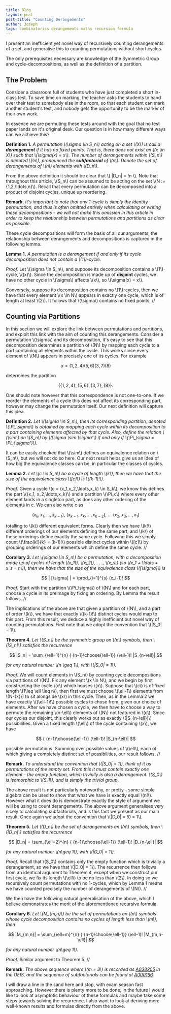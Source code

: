 ```yaml
---
title: Blog
layout: post
post-title: "Counting Derangements"
author: Joseph
tags: combinatorics derangements maths recursion formula
---
```


I present an inefficient yet novel way of recursively counting derangements of a set, and generalise this to counting permutations without short cycles.

The only prerequisites necessary are knowledge of the Symmetric Group and cycle-decompositions, as well as the definition of a partition.

## The Problem

Consider a classroom full of students who have just completed a short in-class test. To save time on marking, the teacher asks the students to hand over their test to somebody else in the room, so that each student can mark another student's test, and nobody gets the opportunity to be the marker of their own work.

In essence we are permuting these tests around with the goal that no test paper lands on it's original desk. Our question is in how many different ways can we achieve this?

**Definition 1.** *A permutation \\(\sigma \in S_n\\) acting on a set \\(X\\) is call a **derangement** if it has no fixed points. That is, there does not exist an \\(x \in X\\) such that \\(\sigma(x) = x\\). The number of derangements within \\(S_n\\) is denoted \\(!n\\), pronounced the **subfactorial** of \\(n\\). Denote the set of derangements of \\(n\\) elements with \\(D_n\\).*

From the above definition it should be clear that \\( \|D_n\| = !n \\). Note that throughout this article, \\(S_n\\) can be assumed to be acting on the set \\(N := \{1,2,\ldots,n\}\\). Recall that every permutation can be decomposed into a product of disjoint cycles, unique up reordering.

**Remark.** *It's important to note that any 1-cycle is simply the identity permutation, and thus is often omitted entirely when calculating or writing these decompositions - we will not make this omission in this article in order to keep the relationship between permutations and partitions as clear as possible.*

These cycle decompositions will form the basis of all our arguments, the relationship between derangements and decompositions is captured in the following lemma.

**Lemma 1.** *A permutation is a derangement if and only if its cycle decomposition does not contain a \\(1\\)-cycle.*

*Proof.* Let \\(\sigma \in S_n\\), and suppose its decomposition contains a \\(1\\)-cycle, \\((x)\\). Since the decomposition is made up of **disjoint** cycles, we have no other cycle in \\(\sigma\\) affects \\(x\\), so \\(\sigma(x) = x\\).

Conversely, suppose its decomposition contains no \\(1\\)-cycles, then we have that every element \\(x \in N\\) appears in exactly one cycle, which is of length at least \\(2\\). It follows that \\(\sigma\\) contains no fixed points.  //

## Counting via Partitions

In this section we will explore the link between permutations and partitions, and exploit this link with the aim of counting this derangements. Consider a permutation \\(\sigma\\) and its decomposition, it's easy to see that this decomposition determines a partition of \\(N\\) by mapping each cycle to a part containing all elements within the cycle. This works since every element of \\(N\\) appears in precisely one of its cycles. For example

$$
\sigma = (1,2,4)(5,6)(3,7)(8)
$$

determines the partition

$$
\{\{1,2,4\},\{5,6\},\{3,7\},\{8\}\}.
$$

One should note however that this correspondence is not one-to-one. If we reorder the elements of a cycle this does not affect its corresponding part, however may change the permutation itself. Our next definition will capture this idea.

**Definition 2.** *Let \\(\sigma \in S_n\\), then its corresponding partition, denoted \\(\Pi_\sigma\\) is obtained by mapping each cycle within its decomposition to a part containing elements affected by that cycle. Also, define the relation \\(\sim\\) on \\(S_n\\) by \\(\sigma \sim \sigma'\\) if and only if \\(\Pi_\sigma = \Pi_{\sigma'}\\).*

It can be easily checked that \\(\sim\\) defines an equivalence relation on \\(S_n\\), but we will not do so here. Our next result helps give us an idea of how big the equivalence classes can be, in particular the classes of cycles.

**Lemma 2.** *Let \\(c \in S_n\\) be a cycle of length \\(k\\), then we have that the size of the equivalence class \\([c]\\) is \\((k-1)!\\).*

*Proof.* Given a cycle \\(c = (x_1,x_2,\ldots,x_k) \in S_k\\), we know this defines the part \\(\{x_1, x_2,\ldots,x_k\}\\) and a partition \\(\Pi_c\\) where every other element lands in a singleton part, as does any other ordering of the elements in c. We can also write c as

$$
(x_k,x_1,\ldots,x_{k-1}), \ (x_{k-1},x_k,\ldots,x_{k-2}), \ \ldots \ (x_2,x_3,\ldots,x_1)
$$

totalling to \\(k\\) different equivalent forms. Clearly then we have \\(k!\\) different orderings of our elements defining the same part, and \\(k\\) of these orderings define exactly the same cycle. Following this we simply count \\(\frac{k!}{k} = (k-1)!\\) possible distinct cycles within \\([c]\\) by grouping orderings of our elements which define the same cycle. //

**Corollary 3.** *Let \\(\sigma \in S_n\\) be a permutation, with a decomposition made up of cycles of length \\(x_1\\), \\(x_2\\), . . ., \\(x_s\\) (so \\(x_1 + \ldots + x_s = n\\)), then we have that the size of the equivalence class \\([\sigma]\\) is*

$$
| [\sigma] | = \prod_{i=1}^{s} (x_i-1)!
$$

*Proof.* Start with the partition \\(\Pi_\sigma\\) of \\(N\\) and for each part, choose a cycle in its preimage by fixing an ordering. By Lemma the result follows. //

The implications of the above are that given a partition of \\(N\\), and a part of order \\(k\\), we have that exactly \\((k-1)!\\) distinct cycles would map to this part. From this result, we deduce a highly inefficient but novel way of counting permutations. First note that we adopt the convention that \\(\|S_0\| = 1\\).

**Theorem 4.** *Let \\(S_n\\) be the symmetric group on \\(n\\) symbols, then \\(\|S_n\|\\) satisfies the recurrence*

$$
|S_n| = \sum_{\ell=1}^{n} { {n-1}\choose{\ell-1}} (\ell-1)! |S_{n-\ell}|
$$

*for any natural number \\(n \geq 1\\), with \\(\|S_0\| = 1\\).*

*Proof.* We will count elements in \\(S_n\\) by counting cycle decompositions via partitions of \\(N\\). Fix any element \\(x \in N\\), and we begin by first constructing the cycle \\(c\\) which houses \\(x\\). Suppose that \\(c\\) is of fixed length \\(1\leq \ell \leq n\\), then first we must choose \\(\ell-1\\) elements from \\(N-\{x\}\\) to sit alongside \\(x\\) in this cycle. Then, as in the Lemma 2 we have exactly \\((\ell-1)!\\) possible cycles to chose from, given our choice of elements. After we have chosen a cycle, we then have to choose a way to permute the remaining \\(n-\ell\\) elements of \\(N\\) not featured in \\(c\\). Since our cycles our disjoint, this clearly works out as exactly \\(\|S_{n-\ell}\|\\) possibilities. Given a fixed length \\(\ell\\) of the cycle containing \\(x\\), we have

$$
{ {n-1}\choose{\ell-1}} (\ell-1)! |S_{n-\ell}|
$$

possible permutations. Summing over possible values of \\(\ell\\), each of which giving a completely distinct set of possibilities, our result follows. //

**Remark.** *To understand the convention that \\(\|S_0\| = 1\\), think of it as permutations of the empty set. From this it must contain exactly one element - the empty function, which trivially is also a derangement. \\(S_0\\) is isomorphic to \\(S_1\\), and is simply the trivial group.*

The above result is not particularly noteworthy, or pretty - some simple algebra can be used to show that what we have is exactly equal \\(n!\\). However what it does do is demonstrate exactly the style of argument we will be using to count derangements. The above argument generalises very nicely to calculating subfactorials, and is this fact we present as our main result. Once again we adopt the convention that \\(\|D_0\| = !0 = 1\\).

**Theorem 5.** *Let \\(D_n\\) be the set of derangements on \\(n\\) symbols, then \\(\|D_n\|\\) satisfies the recurrence*

$$
|D_n| = \sum_{\ell=2}^{n} { {n-1}\choose{\ell-1}} (\ell-1)! |D_{n-\ell}|
$$

*for any natural number \\(n\geq 1\\), with \\(\|D_0\| = 1\\).*

*Proof.* Recall that \\(S_0\\) contains only the empty function which is trivially a derangement, so we have that \\(\|D_0\| = 1\\). The recurrence then follows from an identical argument to Theorem 4, except when we construct our first cycle, we fix its length \\(\ell\\) to be no less than \\(2\\). In doing so we recursively count permutations with no 1-cycles, which by Lemma 1 means we have counted precisely the number of derangements of \\(N\\). //

We then have the following natural generalisation of the above, which I believe demonstrates the merit of the aforementioned recursive formula.

**Corollary 6.** *Let \\(M_{m,n}\\) be the set of permutations on \\(n\\) symbols whose cycle decomposition contains no cycles of length less than \\(m\\), then*

$$
|M_{m,n}| = \sum_{\ell=m}^{n} { {n-1}\choose{\ell-1}} (\ell-1)! |M_{m,n-\ell}|
$$

*for any natural number \\(n\geq 1\\).*

*Proof.*  Similar argument to Theorem 5. //

**Remark.** *The above sequence where \\(m = 3\\) is recorded as [A038205][1] in the OEIS, and the sequence of subfactorials can be found at [A000166][2].*

I will draw a line in the sand here and stop, with exam season fast approaching. However there is plenty more to be done, in the future I would like to look at asymptotic behaviour of these formulas and maybe take some steps towards solving the recurrence. I also want to look at deriving more well-known results and formulas directly from the above.

[1]: https://oeis.org/A038205
[2]: https://oeis.org/A000166
